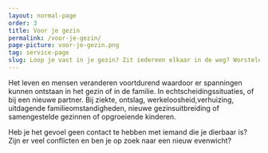 ```yaml
---
layout: normal-page
order: 3
title: Voor je gezin
permalink: /voor-je-gezin/
page-picture: voor-je-gezin.png
tag: service-page
slug: Loop je vast in je gezin? Zit iedereen elkaar in de weg? Worstelen jullie met een samengesteld gezin? Of heb je al jaren slecht contact binnen de familie?
---
```


Het leven en mensen veranderen voortdurend waardoor er spanningen kunnen ontstaan in het gezin of in de familie. In echtscheidingssituaties, of bij een nieuwe partner. Bij ziekte, ontslag, werkeloosheid,verhuizing, uitdagende familieomstandigheden, nieuwe gezinsuitbreiding of samengestelde gezinnen of opgroeiende kinderen. 

Heb je het gevoel geen contact te hebben met iemand die je dierbaar is? Zijn er veel conflicten en ben je op zoek naar een nieuw evenwicht? 